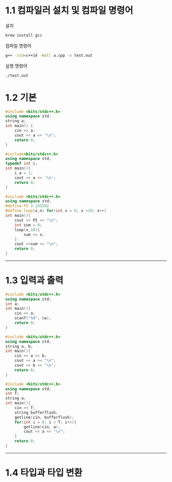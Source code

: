 # 1.1 컴파일러 설치 및 컴파일 명령어

설치

```bash
brew install gcc
```

컴파일 명령어

```bash
g++ -std=c++14 -Wall a.cpp -o test.out
```

실행 명령어

```bash
./test.out
```

# 1.2 기본

```c++
#include <bits/stdc++.h>
using namespace std;
string a;
int main() {
    cin >> a;
    cout << a << "\n";
    return 0;
}
```

```cpp
#include<bits/stdc++.h>
using namespace std;
typedef int i;
int main(){
    i a = 1;
    cout << a << '\n';
    return 0;
}
```

```cpp
#include <bits/stdc++.h>
using namespace std;
#define PI 3.141592
#define loop(x,n) for(int x = 0; x <10; x++)
int main(){
    cout << PI << "\n";
    int sum = 0;
    loop(x,10){
        sum += x;
    }
    cout <<sum << "\n";
    return 0;
}
```

---

# 1.3 입력과 출력

```cpp
#include <bits/stdc++.h>
using namespace std;
int a;
int main(){
    cin >> a;
    scanf("%d", &a);
    return 0;
}
```

```cpp
#include <bits/stdc++.h>
using namespace std;
string a, b;
int main(){
    cin >> a >> b;
    cout << a << "\n";
    cout << b << "\n";
    return 0;
}
```

```cpp
#include <bits/stdc++.h>
using namespace std;
int T;
string a;
int main(){
    cin >> T;
    string bufferflush;
    getline(cin, bufferflush);
    for(int i = 0; i < T; i++){
        getline(cin, a);
        cout << a << "\n";
    }
    return 0;
}
```

---

# 1.4 타입과 타입 변환
